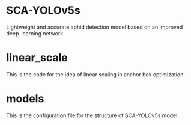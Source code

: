 # SCA-YOLOv5s
Lightweight and accurate aphid detection model based on an improved deep-learning network.

# linear_scale
This is the code for the idea of linear scaling in anchor box optimization.

# models
This is the configuration file for the structure of SCA-YOLOv5s model.
